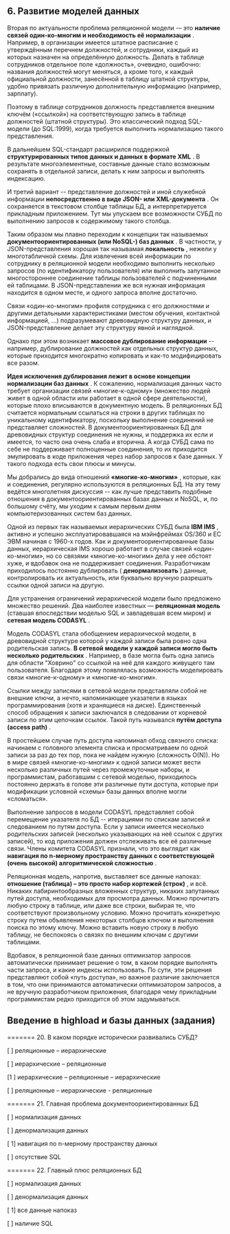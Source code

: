 ## 6. Развитие моделей данных

Вторая по актуальности проблема реляционной модели -– это  **наличие связей один-ко-многим и необходимость её нормализации** . Например, в организации имеется штатное расписание с утверждённым перечнем должностей, и сотрудники, каждый из которых назначен на определённую должность. Делать в таблице сотрудников отдельное поле «должность», очевидно, ошибочно: названия должностей могут меняться, а кроме того, к каждый официальной должности, занесённой в таблицу штатной структуры, удобно привязать различную дополнительную информацию (например, зарплату).

Поэтому в таблице сотрудников должность представляется внешним ключём («ссылкой») на соответствующую запись в таблице должностей (штатной структуры). Это классический подход SQL-модели (до SQL:1999), когда требуется выполнить нормализацию такого представления.

В дальнейшем SQL-стандарт расширился поддержкой  **структурированных типов данных и данных в формате XML** . В результате многоэлементные, составные данные стало возможным сохранять в отдельной записи, делать к ним запросы и выполнять индексацию.

И третий вариант -- представление должностей и иной служебной информации  **непосредственно в виде JSON- или XML-документа** . Он сохраняется в текстовом столбце таблицы БД, а интерпретируется прикладным приложением. Тут мы упускаем все возможности СУБД по выполнению запросов к содержимому такого столбца.

Таким образом мы плавно переходим к концепции так называемых  **документоориентированных (или NoSQL-) баз данных** . В частности, у JSON-представления хорошая так называмая  **локальность** , нежели у многотабличной схемы. Для извлечения всей информации по сотруднику в реляционной модели необходимо выполнить несколько запросов (по идентификатору пользователя) или выполнить запутанное многостороннее соединение таблицы пользователей с подчиненными ей таблицами. В JSON-представлении же вся нужная информация находится в одном месте, и одного запроса вполне достаточно.

Связи «один-ко-многим» профиля сотрудника с его должностями и другими детальными характеристиками (местом обучения, контактной информацией, …) подразумевают древовидную структуру данных, и JSON-представление делает эту структуру явной и наглядной.

Однако при этом возникает **массовое дублирование информации** -- например, дублирование должностей как отдельных структур данных, которые приходится многократно копировать и как-то модифицировать все разом.

**Идея исключения дублирования лежит в основе концепции нормализации баз данных** . К сожалению, нормализация данных часто требует организации связей «многие-к-одному» (множество людей живет в одной области или работает в одной сфере деятельности), которые плохо вписываются в документную модель. В реляционных БД считается нормальным ссылаться на строки в других таблицах по уникальному идентификатору, поскольку выполнение соединений не представляет сложностей. В документоориентированных БД для древовидных структур соединения не нужны, и поддержка их если и имеется, то часто она очень слаба и вторична. А когда СУБД сама по себе не поддерживает полноценные соединения, то их приходится эмулировать в коде приложения через набор запросов к базе данных. У такого подхода есть свои плюсы и минусы.

Мы добрались до вида отношений  **«многие-ко-многим»** , которые, как и соединения, регулярно используются в реляционных БД. На эту тему ведётся многолетняя дискуссия -- как лучше представить подобные отношения в документоориентированных базах данных и NoSQL, и, по большому счёту, мы уходим к самым первым дням компьютеризованных систем баз данных.

Одной из первых так называемых иерархических СУБД была  **IBM IMS** , активно и успешно эксплуатировавшаяся на мэйнфреймах OS/360 и ЕС ЭВМ начиная с 1960-х годов. Как и документоориентированные базы данных, иерархическая IMS хорошо работает в случае связей «один-ко-многим», но со связями «многие-ко-многим» дела у нее обстоят хуже, и вдобавок она не поддерживает соединения. Разработчикам приходилось постоянно дублировать ( **денормализовать** ) данные, контролировать их актуальность, или буквально вручную разрешать ссылки одной записи на другую.

Для устранения ограничений иерархической модели было предложено множество решений. Два наиболее известных — **реляционная модель** (ставшая впоследствии моделью SQL и завладевшая всем миром) и  **сетевая модель CODASYL** .

Модель CODASYL стала обобщением иерархической модели, в древовидной структуре которой у каждой записи была ровно одна родительская запись.  **В сетевой модели у каждой записи могло быть несколько родительских** . Например, в базе могла быть одна запись для области "Ховрино" со ссылкой на неё для каждого живущего там пользователя. Благодаря этому появлялась возможность моделировать связи «многие-к-одному» и «многие-ко-многим».

Ссылки между записями в сетевой модели представляли собой не внешние ключи, а нечто, напоминающее указатели в языках программирования (хотя и хранящиеся на диске). Единственный способ обращения к записи заключался в следовании от корневой записи по этим цепочкам ссылок. Такой путь назывался  **путём доступа (access path)** .

В простейшем случае путь доступа напоминал обход связного списка: начинаем с головного элемента списка и просматриваем по одной записи за раз до тех пор, пока не найдем нужную (сложность O(N)). Но в мире связей «многие-ко-многим» к одной записи может вести несколько различных путей через промежуточные наборы, и программистам, работавшим с сетевой моделью, приходилось постоянно держать в голове эти различные пути доступа, которые при модификации условной «схемы» базы данных вполне могли «сломаться».

Выполнение запросов в модели CODASYL представляет собой перемещение указателя по БД -- итерациями по спискам записей и следованием по путям доступа. Если у записи имеется несколько родительских записей (несколько указывающих на неё ссылок с других записей), то код приложения должен отслеживать все её различные связи. Члены комитета CODASYL признали, что это выглядит как  **навигация по n-мерному пространству данных с соответствующей (очень высокой) алгоритмической сложностью** .

Реляционная модель, напротив, выставляет все данные напоказ:  **отношение (таблица) – это просто набор кортежей (строк)** , и всё. Никаких лабиринтообразных вложенных структур, никаких запутанных путей доступа, необходимых для просмотра данных. Можно прочитать любую строку в таблице, или даже все строки, выбирая те, что соответствуют произвольному условию. Можно прочитать конкретную строку путем объявления некоторых столбцов ключом и выполнения поиска по этому ключу. Можно вставить новую строку в любую таблицу, не беспокоясь о связях по внешним ключам с другими таблицами.

Вдобавок, в реляционной базе данных оптимизатор запросов автоматически принимает решение о том, в каком порядке выполнять части запроса, и какие индексы использовать. По сути, эти решения представляют собой «путь доступа», но важное различие заключается в том, что они принимаются автоматически оптимизатором запросов, а не вручную разработчиком приложения, благодаря чему прикладным программистам редко приходится об этом задумываться.


## Введение в highload и базы данных (задания)

======= 20. В каком порядке исторически развивались СУБД?

[ ] реляционные – иерархические

[ ] иерархические – реляционные

[1 ] иерархические – реляционные – иерархические

[ ] реляционные – иерархические - реляционные

======= 21. Главная проблема документоориентированных БД

[ ] нормализация данных

[ ] денормализация данных

[ 1] навигация по n-мерному пространству данных

[ ] отсутствие SQL

======= 22. Главный плюс реляционных БД

[ ] нормализация данных

[ ] денормализация данных

[ 1] все данные напоказ

[ ] наличие SQL
